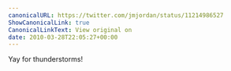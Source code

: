 ```yaml
---
canonicalURL: https://twitter.com/jmjordan/status/11214986527
ShowCanonicalLink: true
CanonicalLinkText: View original on
date: 2010-03-28T22:05:27+00:00
---
```

Yay for thunderstorms!